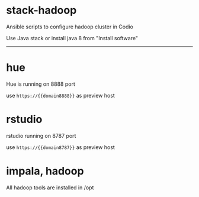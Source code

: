 # stack-hadoop
Ansible scripts to configure hadoop cluster in Codio

Use Java stack or install java 8 from "Install software"

-----

# hue 
Hue is running on 8888 port

use `https://{{domain8888}}` as preview host

# rstudio 

rstudio running on 8787 port

use `https://{{domain8787}}` as preview host

# impala, hadoop

All hadoop tools are installed in /opt
